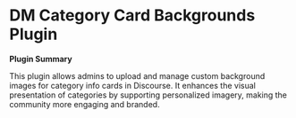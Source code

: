 # DM Category Card Backgrounds Plugin

**Plugin Summary**

This plugin allows admins to upload and manage custom background images for category info cards in Discourse. It enhances the visual presentation of categories by supporting personalized imagery, making the community more engaging and branded.
